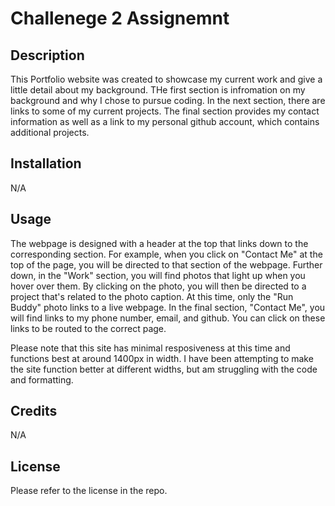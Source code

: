 # Challenege 2 Assignemnt

## Description
This Portfolio website was created to showcase my current work and give a little detail about my background. THe first section is infromation on my background and why I chose to pursue coding. In the next section, there are links to some of my current projects. The final section provides my contact information as well as  a link to my personal github account, which contains additional projects.

## Installation
N/A

## Usage
The webpage is designed with a header at the top that links down to the corresponding section. For example, when you click on "Contact Me" at the top of the page, you will be directed to that section of the webpage. Further down, in the "Work" section, you will find photos that light up when you hover over them. By clicking on the photo, you will then be directed to a project that's related to the photo caption. At this time, only the "Run Buddy" photo links to a live webpage. In the final section, "Contact Me", you will find links to my phone number, email, and github. You can click on these links to be routed to the correct page. 

Please note that this site has minimal resposiveness at this time and functions best at around 1400px in width. I have been attempting to make the site function better at different widths, but am struggling with the code and formatting. 

## Credits
N/A

## License
Please refer to the license in the repo.